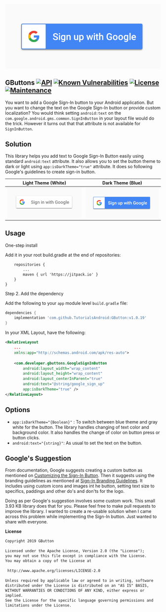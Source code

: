 ![Google Sign-In Dark](images/GoogleSignUpDark.png)

**GButtons** [![API](https://img.shields.io/badge/API-21%2B-brightgreen.svg?style=flat)](https://android-arsenal.com/api?level=21) [![Known Vulnerabilities](https://snyk.io/test/github/TutorialsAndroid/GButton/badge.svg?targetFile=build.gradle)](https://snyk.io/test/github/TutorialsAndroid/GButton?targetFile=build.gradle) [![License](https://img.shields.io/badge/License-Apache%202.0-blue.svg)](https://opensource.org/licenses/Apache-2.0) [![Maintenance](https://img.shields.io/badge/Maintained%3F-yes-green.svg)](https://GitHub.com/TutorialsAndroid/GButton)
---

You want to add a Google Sign-In button to your Android application. But you want to change the text on the Google Sign-In button or provide custom localization? You would think setting `android:text` on the `com.google.android.gms.common.SignInButton` in your layout file would do the trick. However it turns out that that attribute is not available for `SignInButton`. 

**Solution**
---

This library helps you add text to Google Sign-In Button easily using standard `android:text` attribute. It also allows you to set the button theme to dark or light using `app:isDarkTheme="true"` attribute. It does so following Google's guidelines to create sign-in button.

Light Theme (White)        |  Dark Theme (Blue)
:-------------------------:|:-------------------------:
![Google Sign-In Light](images/GoogleSignInLight.png)  |  ![Google Sign-In Dark](images/GoogleSignUpDark.png)


**Usage**
---

One-step install

Add it in your root build.gradle at the end of repositories:

```allprojects {
	repositories {
		...
		maven { url 'https://jitpack.io' }
	}
}
```

Step 2. Add the dependency

Add the following to your `app` module level `build.gradle` file:

```gradle
dependencies {
    implementation 'com.github.TutorialsAndroid:GButton:v1.0.19'
}
```

In your XML Layout, have the following:

```xml
<RelativeLayout
    ...
    xmlns:app="http://schemas.android.com/apk/res-auto">

    <com.developer.gbuttons.GoogleSignInButton
        android:layout_width="wrap_content"
        android:layout_height="wrap_content"
        android:layout_centerInParent="true"
        android:text="@string/google_sign_up"
        app:isDarkTheme="true" />
</RelativeLayout>
```


**Options**
---

- `app:isDarkTheme="{Boolean}"` : To switch between blue theme and gray white for the button. The library handles changing of text color and background color. It also handles the change of color on button press or button clicks.
- `android:text="{string}"`: As usual to set the text on the button.

**Google's Suggestion**
---

From documentation, Google suggests creating a custom button as mentioned on [Customizing the Sign-In Button](https://developers.google.com/identity/sign-in/android/custom-button). Then it suggests using the branding guidelines as mentioned at [Sign-In Branding Guidelines](https://developers.google.com/identity/branding-guidelines#sign-in-button). It includes using custom icons and images int he button, setting text size to specifics, paddings and other do's and don'ts for the logo. 


Doing as per Google's suggestion involves some custom work. This small 3.93 KB library does that for you. Please feel free to make pull requests to improve the library. I wanted to create a re-usable solution when I came across this problem while implementing the Sign-In button. Just wanted to share with everyone.


**License**
```
Copyright 2019 GButton

Licensed under the Apache License, Version 2.0 (the "License");
you may not use this file except in compliance with the License.
You may obtain a copy of the License at

 http://www.apache.org/licenses/LICENSE-2.0

Unless required by applicable law or agreed to in writing, software
distributed under the License is distributed on an "AS IS" BASIS,
WITHOUT WARRANTIES OR CONDITIONS OF ANY KIND, either express or implied.
See the License for the specific language governing permissions and
limitations under the License.

